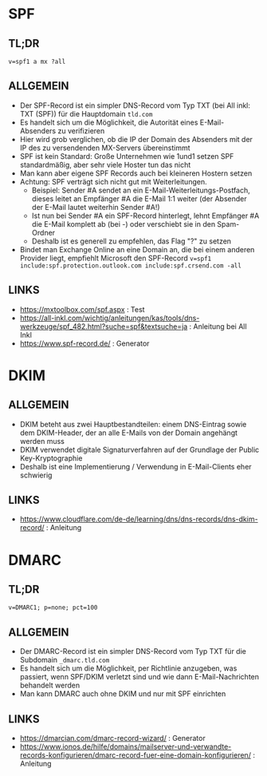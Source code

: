 # SPF

## TL;DR

```v=spf1 a mx ?all```

## ALLGEMEIN

- Der SPF-Record ist ein simpler DNS-Record vom Typ TXT (bei All inkl: TXT (SPF)) für die Hauptdomain `tld.com`
- Es handelt sich um die Möglichkeit, die Autorität eines E-Mail-Absenders zu verifizieren
- Hier wird grob verglichen, ob die IP der Domain des Absenders mit der IP des zu versendenden MX-Servers übereinstimmt
- SPF ist kein Standard: Große Unternehmen wie 1und1 setzen SPF standardmäßig, aber sehr viele Hoster tun das nicht
- Man kann aber eigene SPF Records auch bei kleineren Hostern setzen
- Achtung: SPF verträgt sich nicht gut mit Weiterleitungen.
  - Beispiel: Sender #A sendet an ein E-Mail-Weiterleitungs-Postfach, dieses leitet an Empfänger #A die E-Mail 1:1 weiter (der Absender der E-Mail lautet weiterhin Sender #A!)
  - Ist nun bei Sender #A ein SPF-Record hinterlegt, lehnt Empfänger #A die E-Mail komplett ab (bei -) oder verschiebt sie in den Spam-Ordner
  - Deshalb ist es generell zu empfehlen, das Flag "?" zu setzen
- Bindet man Exchange Online an eine Domain an, die bei einem anderen Provider liegt, empfiehlt Microsoft den SPF-Record `v=spf1 include:spf.protection.outlook.com include:spf.crsend.com -all`

## LINKS

- https://mxtoolbox.com/spf.aspx : Test
- https://all-inkl.com/wichtig/anleitungen/kas/tools/dns-werkzeuge/spf_482.html?suche=spf&textsuche=ja : Anleitung bei All Inkl
- https://www.spf-record.de/ : Generator

# DKIM

## ALLGEMEIN

- DKIM beteht aus zwei Hauptbestandteilen: einem DNS-Eintrag sowie dem DKIM-Header, der an alle E-Mails von der Domain angehängt werden muss
- DKIM verwendet digitale Signaturverfahren auf der Grundlage der Public Key-Kryptographie
- Deshalb ist eine Implementierung / Verwendung in E-Mail-Clients eher schwierig

## LINKS

- https://www.cloudflare.com/de-de/learning/dns/dns-records/dns-dkim-record/ : Anleitung

# DMARC

## TL;DR

```v=DMARC1; p=none; pct=100```

## ALLGEMEIN

- Der DMARC-Record ist ein simpler DNS-Record vom Typ TXT für die Subdomain `_dmarc.tld.com`
- Es handelt sich um die Möglichkeit, per Richtlinie anzugeben, was passiert, wenn SPF/DKIM verletzt sind und wie dann E-Mail-Nachrichten behandelt werden
- Man kann DMARC auch ohne DKIM und nur mit SPF einrichten

## LINKS

- https://dmarcian.com/dmarc-record-wizard/ : Generator
- https://www.ionos.de/hilfe/domains/mailserver-und-verwandte-records-konfigurieren/dmarc-record-fuer-eine-domain-konfigurieren/ : Anleitung